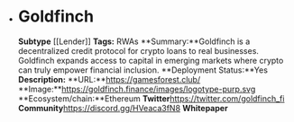 - # Goldfinch
  **Subtype** [[Lender]]
  **Tags:** RWAs
  **Summary:**Goldfinch is a decentralized credit protocol for crypto loans to real businesses. Goldfinch expands access to capital in emerging markets where crypto can truly empower financial inclusion.
  **Deployment Status:**Yes
  **Description:**
  **URL:**https://gamesforest.club/
  **Image:**https://goldfinch.finance/images/logotype-purp.svg
  **Ecosystem/chain:**Ethereum
  **Twitter**https://twitter.com/goldfinch_fi
  **Community**https://discord.gg/HVeaca3fN8
  **Whitepaper**